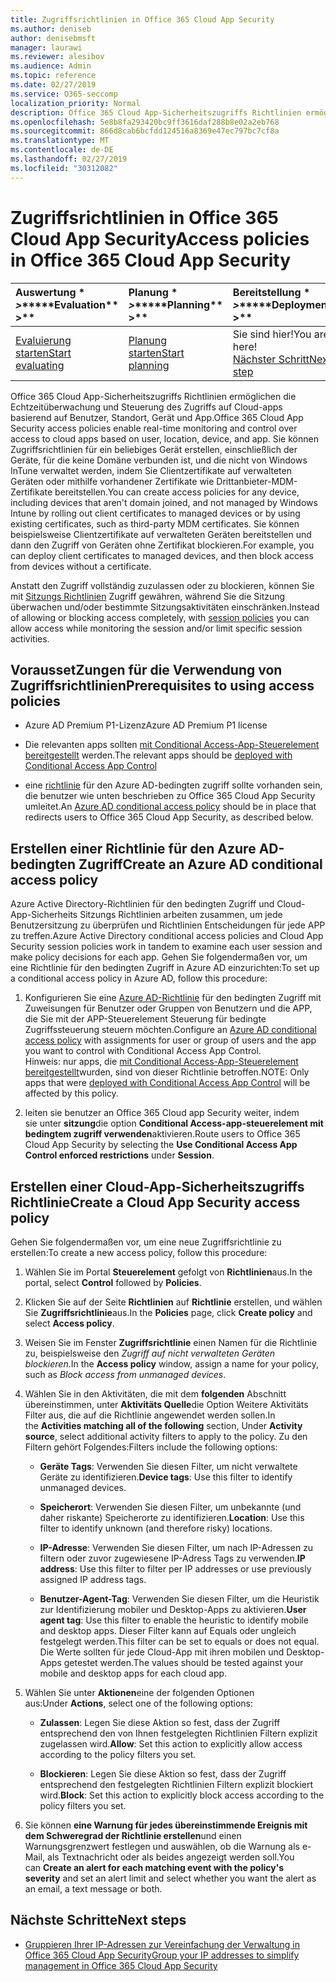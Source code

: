 ```yaml
---
title: Zugriffsrichtlinien in Office 365 Cloud App Security
ms.author: deniseb
author: denisebmsft
manager: laurawi
ms.reviewer: alesibov
ms.audience: Admin
ms.topic: reference
ms.date: 02/27/2019
ms.service: O365-seccomp
localization_priority: Normal
description: Office 365 Cloud App-Sicherheitszugriffs Richtlinien ermöglichen die Echtzeitüberwachung und Steuerung des Zugriffs auf Cloud-apps basierend auf Benutzer, Standort, Gerät und App. Sie können Zugriffsrichtlinien für ein beliebiges Gerät erstellen, einschließlich der Geräte, für die keine Domäne verbunden ist, und die nicht von Windows InTune verwaltet werden, indem Sie Clientzertifikate auf verwalteten Geräten oder mithilfe vorhandener Zertifikate wie Drittanbieter-MDM-Zertifikate bereitstellen. Sie können beispielsweise Clientzertifikate auf verwalteten Geräten bereitstellen und dann den Zugriff von Geräten ohne Zertifikat blockieren.
ms.openlocfilehash: 5e8b8fa293420bc9ff3616daf288b8e02a2eb768
ms.sourcegitcommit: 866d8cab6bcfdd124516a8369e47ec797bc7cf8a
ms.translationtype: MT
ms.contentlocale: de-DE
ms.lasthandoff: 02/27/2019
ms.locfileid: "30312082"
---
```

# <a name="access-policies-in-office-365-cloud-app-security"></a><span data-ttu-id="44a59-105">Zugriffsrichtlinien in Office 365 Cloud App Security</span><span class="sxs-lookup"><span data-stu-id="44a59-105">Access policies in Office 365 Cloud App Security</span></span>

|<span data-ttu-id="44a59-106">Auswertung \* *\>*\*</span><span class="sxs-lookup"><span data-stu-id="44a59-106">\*\*\*\*Evaluation\*\* \>\*\*</span></span>|<span data-ttu-id="44a59-107">Planung \* *\>*\*</span><span class="sxs-lookup"><span data-stu-id="44a59-107">\*\*\*\*Planning\*\* \>\*\*</span></span>|<span data-ttu-id="44a59-108">Bereitstellung \* *\>*\*</span><span class="sxs-lookup"><span data-stu-id="44a59-108">\*\*\*\*Deployment\*\* \>\*\*</span></span>|<span data-ttu-id="44a59-109">Auslastung \* \* \* \*</span><span class="sxs-lookup"><span data-stu-id="44a59-109">\*\*\*\*Utilization\*\*\*\*</span></span>|
|:-----|:-----|:-----|:-----|
|[<span data-ttu-id="44a59-110">Evaluierung starten</span><span class="sxs-lookup"><span data-stu-id="44a59-110">Start evaluating</span></span>](office-365-cas-overview.md) <br/> |[<span data-ttu-id="44a59-111">Planung starten</span><span class="sxs-lookup"><span data-stu-id="44a59-111">Start planning</span></span>](get-ready-for-office-365-cas.md) <br/> |<span data-ttu-id="44a59-112">Sie sind hier!</span><span class="sxs-lookup"><span data-stu-id="44a59-112">You are here!</span></span>  <br/> [<span data-ttu-id="44a59-113">Nächster Schritt</span><span class="sxs-lookup"><span data-stu-id="44a59-113">Next step</span></span>](group-your-ip-addresses-in-ocas.md) <br/> |[<span data-ttu-id="44a59-114">Verwendung beginnen</span><span class="sxs-lookup"><span data-stu-id="44a59-114">Start utilizing</span></span>](utilization-activities-for-ocas.md) <br/> |

<span data-ttu-id="44a59-115">Office 365 Cloud App-Sicherheitszugriffs Richtlinien ermöglichen die Echtzeitüberwachung und Steuerung des Zugriffs auf Cloud-apps basierend auf Benutzer, Standort, Gerät und App.</span><span class="sxs-lookup"><span data-stu-id="44a59-115">Office 365 Cloud App Security access policies enable real-time monitoring and control over access to cloud apps based on user, location, device, and app.</span></span> <span data-ttu-id="44a59-116">Sie können Zugriffsrichtlinien für ein beliebiges Gerät erstellen, einschließlich der Geräte, für die keine Domäne verbunden ist, und die nicht von Windows InTune verwaltet werden, indem Sie Clientzertifikate auf verwalteten Geräten oder mithilfe vorhandener Zertifikate wie Drittanbieter-MDM-Zertifikate bereitstellen.</span><span class="sxs-lookup"><span data-stu-id="44a59-116">You can create access policies for any device, including devices that aren't domain joined, and not managed by Windows Intune by rolling out client certificates to managed devices or by using existing certificates, such as third-party MDM certificates.</span></span> <span data-ttu-id="44a59-117">Sie können beispielsweise Clientzertifikate auf verwalteten Geräten bereitstellen und dann den Zugriff von Geräten ohne Zertifikat blockieren.</span><span class="sxs-lookup"><span data-stu-id="44a59-117">For example, you can deploy client certificates to managed devices, and then block access from devices without a certificate.</span></span>

<span data-ttu-id="44a59-118">Anstatt den Zugriff vollständig zuzulassen oder zu blockieren, können Sie mit [Sitzungs Richtlinien](ocas-session-policies.md) Zugriff gewähren, während Sie die Sitzung überwachen und/oder bestimmte Sitzungsaktivitäten einschränken.</span><span class="sxs-lookup"><span data-stu-id="44a59-118">Instead of allowing or blocking access completely, with [session policies](ocas-session-policies.md) you can allow access while monitoring the session and/or limit specific session activities.</span></span>

## <a name="prerequisites-to-using-access-policies"></a><span data-ttu-id="44a59-119">VoraussetZungen für die Verwendung von Zugriffsrichtlinien</span><span class="sxs-lookup"><span data-stu-id="44a59-119">Prerequisites to using access policies</span></span>

- <span data-ttu-id="44a59-120">Azure AD Premium P1-Lizenz</span><span class="sxs-lookup"><span data-stu-id="44a59-120">Azure AD Premium P1 license</span></span>

- <span data-ttu-id="44a59-121">Die relevanten apps sollten [mit Conditional Access-App-Steuerelement bereitgestellt](https://docs.microsoft.com/en-us/cloud-app-security/proxy-deployment-aad) werden.</span><span class="sxs-lookup"><span data-stu-id="44a59-121">The relevant apps should be [deployed with Conditional Access App Control](https://docs.microsoft.com/en-us/cloud-app-security/proxy-deployment-aad)</span></span>

- <span data-ttu-id="44a59-122">eine [richtlinie](https://docs.microsoft.com/azure/active-directory/active-directory-conditional-access-azure-portal) für den Azure AD-bedingten zugriff sollte vorhanden sein, die benutzer wie unten beschrieben zu Office 365 Cloud App Security umleitet.</span><span class="sxs-lookup"><span data-stu-id="44a59-122">An [Azure AD conditional access policy](https://docs.microsoft.com/azure/active-directory/active-directory-conditional-access-azure-portal) should be in place that redirects users to Office 365 Cloud App Security, as described below.</span></span>

## <a name="create-an-azure-ad-conditional-access-policy"></a><span data-ttu-id="44a59-123">Erstellen einer Richtlinie für den Azure AD-bedingten Zugriff</span><span class="sxs-lookup"><span data-stu-id="44a59-123">Create an Azure AD conditional access policy</span></span>

<span data-ttu-id="44a59-124">Azure Active Directory-Richtlinien für den bedingten Zugriff und Cloud-App-Sicherheits Sitzungs Richtlinien arbeiten zusammen, um jede Benutzersitzung zu überprüfen und Richtlinien Entscheidungen für jede APP zu treffen.</span><span class="sxs-lookup"><span data-stu-id="44a59-124">Azure Active Directory conditional access policies and Cloud App Security session policies work in tandem to examine each user session and make policy decisions for each app.</span></span> <span data-ttu-id="44a59-125">Gehen Sie folgendermaßen vor, um eine Richtlinie für den bedingten Zugriff in Azure AD einzurichten:</span><span class="sxs-lookup"><span data-stu-id="44a59-125">To set up a conditional access policy in Azure AD, follow this procedure:</span></span>

1. <span data-ttu-id="44a59-126">Konfigurieren Sie eine [Azure AD-Richtlinie](https://docs.microsoft.com/azure/active-directory/active-directory-conditional-access-azure-portal) für den bedingten Zugriff mit Zuweisungen für Benutzer oder Gruppen von Benutzern und die APP, die Sie mit der APP-Steuerelement Steuerung für bedingte Zugriffssteuerung steuern möchten.</span><span class="sxs-lookup"><span data-stu-id="44a59-126">Configure an [Azure AD conditional access policy](https://docs.microsoft.com/azure/active-directory/active-directory-conditional-access-azure-portal) with assignments for user or group of users and the app you want to control with Conditional Access App Control.</span></span><br><span data-ttu-id="44a59-127">Hinweis: nur apps, die [mit Conditional Access-App-Steuerelement bereitgestellt](https://docs.microsoft.com/cloud-app-security/proxy-deployment-aad)wurden, sind von dieser Richtlinie betroffen.</span><span class="sxs-lookup"><span data-stu-id="44a59-127">NOTE: Only apps that were [deployed with Conditional Access App Control](https://docs.microsoft.com/cloud-app-security/proxy-deployment-aad) will be affected by this policy.</span></span>

2. <span data-ttu-id="44a59-128">leiten sie benutzer an Office 365 Cloud app Security weiter, indem sie unter **sitzung**die option **Conditional Access-app-steuerelement mit bedingtem zugriff verwenden**aktivieren.</span><span class="sxs-lookup"><span data-stu-id="44a59-128">Route users to Office 365 Cloud App Security by selecting the **Use Conditional Access App Control enforced restrictions** under **Session**.</span></span>

## <a name="create-a-cloud-app-security-access-policy"></a><span data-ttu-id="44a59-129">Erstellen einer Cloud-App-Sicherheitszugriffs Richtlinie</span><span class="sxs-lookup"><span data-stu-id="44a59-129">Create a Cloud App Security access policy</span></span>

<span data-ttu-id="44a59-130">Gehen Sie folgendermaßen vor, um eine neue Zugriffsrichtlinie zu erstellen:</span><span class="sxs-lookup"><span data-stu-id="44a59-130">To create a new access policy, follow this procedure:</span></span>

1. <span data-ttu-id="44a59-131">Wählen Sie im Portal **Steuerelement** gefolgt von **Richtlinien**aus.</span><span class="sxs-lookup"><span data-stu-id="44a59-131">In the portal, select **Control** followed by **Policies**.</span></span>

2. <span data-ttu-id="44a59-132">Klicken Sie auf der Seite **Richtlinien** auf **Richtlinie** erstellen, und wählen Sie **Zugriffsrichtlinie**aus.</span><span class="sxs-lookup"><span data-stu-id="44a59-132">In the **Policies** page, click **Create policy** and select **Access policy**.</span></span>

3. <span data-ttu-id="44a59-133">Weisen Sie im Fenster **Zugriffsrichtlinie** einen Namen für die Richtlinie zu, beispielsweise den *Zugriff auf nicht verwalteten Geräten blockieren*.</span><span class="sxs-lookup"><span data-stu-id="44a59-133">In the **Access policy** window, assign a name for your policy, such as *Block access from unmanaged devices*.</span></span>

4. <span data-ttu-id="44a59-134">Wählen Sie in den Aktivitäten, die mit dem **folgenden** Abschnitt übereinstimmen, unter **Aktivitäts Quelle**die Option Weitere Aktivitäts Filter aus, die auf die Richtlinie angewendet werden sollen.</span><span class="sxs-lookup"><span data-stu-id="44a59-134">In the **Activities matching all of the following** section, Under **Activity source**, select additional activity filters to apply to the policy.</span></span> <span data-ttu-id="44a59-135">Zu den Filtern gehört Folgendes:</span><span class="sxs-lookup"><span data-stu-id="44a59-135">Filters include the following options:</span></span>
    
    - <span data-ttu-id="44a59-136">**Geräte Tags**: Verwenden Sie diesen Filter, um nicht verwaltete Geräte zu identifizieren.</span><span class="sxs-lookup"><span data-stu-id="44a59-136">**Device tags**: Use this filter to identify unmanaged devices.</span></span>
    
    - <span data-ttu-id="44a59-137">**Speicherort**: Verwenden Sie diesen Filter, um unbekannte (und daher riskante) Speicherorte zu identifizieren.</span><span class="sxs-lookup"><span data-stu-id="44a59-137">**Location**: Use this filter to identify unknown (and therefore risky) locations.</span></span>
    
    - <span data-ttu-id="44a59-138">**IP-Adresse**: Verwenden Sie diesen Filter, um nach IP-Adressen zu filtern oder zuvor zugewiesene IP-Adress Tags zu verwenden.</span><span class="sxs-lookup"><span data-stu-id="44a59-138">**IP address**: Use this filter to filter per IP addresses or use previously assigned IP address tags.</span></span>
    
    - <span data-ttu-id="44a59-139">**Benutzer-Agent-Tag**: Verwenden Sie diesen Filter, um die Heuristik zur Identifizierung mobiler und Desktop-Apps zu aktivieren.</span><span class="sxs-lookup"><span data-stu-id="44a59-139">**User agent tag**: Use this filter to enable the heuristic to identify mobile and desktop apps.</span></span> <span data-ttu-id="44a59-140">Dieser Filter kann auf Equals oder ungleich festgelegt werden.</span><span class="sxs-lookup"><span data-stu-id="44a59-140">This filter can be set to equals or does not equal.</span></span> <span data-ttu-id="44a59-141">Die Werte sollten für jede Cloud-App mit ihren mobilen und Desktop-Apps getestet werden.</span><span class="sxs-lookup"><span data-stu-id="44a59-141">The values should be tested against your mobile and desktop apps for each cloud app.</span></span>

5. <span data-ttu-id="44a59-142">Wählen Sie unter **Aktionen**eine der folgenden Optionen aus:</span><span class="sxs-lookup"><span data-stu-id="44a59-142">Under **Actions**, select one of the following options:</span></span>
    
    - <span data-ttu-id="44a59-143">**Zulassen**: Legen Sie diese Aktion so fest, dass der Zugriff entsprechend den von Ihnen festgelegten Richtlinien Filtern explizit zugelassen wird.</span><span class="sxs-lookup"><span data-stu-id="44a59-143">**Allow**: Set this action to explicitly allow access according to the policy filters you set.</span></span>
    
    - <span data-ttu-id="44a59-144">**Blockieren**: Legen Sie diese Aktion so fest, dass der Zugriff entsprechend den festgelegten Richtlinien Filtern explizit blockiert wird.</span><span class="sxs-lookup"><span data-stu-id="44a59-144">**Block**: Set this action to explicitly block access according to the policy filters you set.</span></span>

6. <span data-ttu-id="44a59-145">Sie können **eine Warnung für jedes übereinstimmende Ereignis mit dem Schweregrad der Richtlinie erstellen**und einen Warnungsgrenzwert festlegen und auswählen, ob die Warnung als e-Mail, als Textnachricht oder als beides angezeigt werden soll.</span><span class="sxs-lookup"><span data-stu-id="44a59-145">You can **Create an alert for each matching event with the policy's severity** and set an alert limit and select whether you want the alert as an email, a text message or both.</span></span>

## <a name="next-steps"></a><span data-ttu-id="44a59-146">Nächste Schritte</span><span class="sxs-lookup"><span data-stu-id="44a59-146">Next steps</span></span>

- [<span data-ttu-id="44a59-147">Gruppieren Ihrer IP-Adressen zur Vereinfachung der Verwaltung in Office 365 Cloud App Security</span><span class="sxs-lookup"><span data-stu-id="44a59-147">Group your IP addresses to simplify management in Office 365 Cloud App Security</span></span>](group-your-ip-addresses-in-ocas.md)